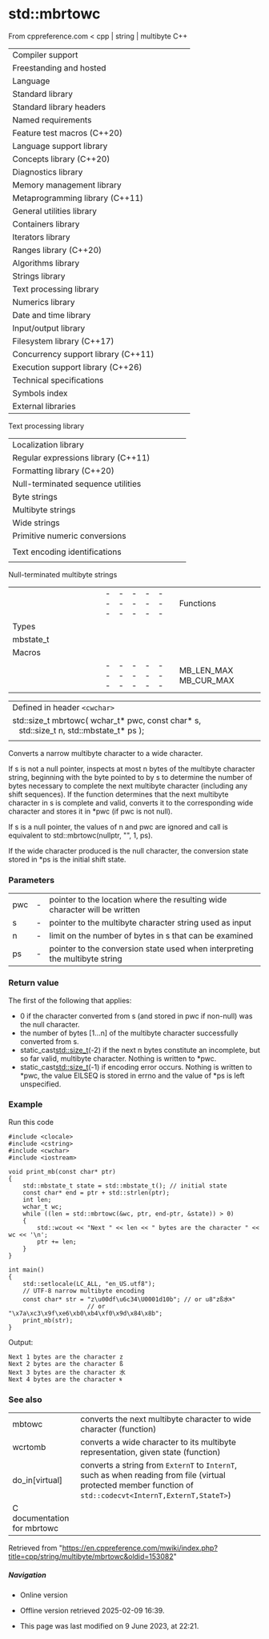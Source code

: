 # std::mbrtowc

From cppreference.com
< cpp‎ | string‎ | multibyte
C++

|  |  |  |  |  |
| --- | --- | --- | --- | --- |
| Compiler support | | | | |
| Freestanding and hosted | | | | |
| Language | | | | |
| Standard library | | | | |
| Standard library headers | | | | |
| Named requirements | | | | |
| Feature test macros (C++20) | | | | |
| Language support library | | | | |
| Concepts library (C++20) | | | | |
| Diagnostics library | | | | |
| Memory management library | | | | |
| Metaprogramming library (C++11) | | | | |
| General utilities library | | | | |
| Containers library | | | | |
| Iterators library | | | | |
| Ranges library (C++20) | | | | |
| Algorithms library | | | | |
| Strings library | | | | |
| Text processing library | | | | |
| Numerics library | | | | |
| Date and time library | | | | |
| Input/output library | | | | |
| Filesystem library (C++17) | | | | |
| Concurrency support library (C++11) | | | | |
| Execution support library (C++26) | | | | |
| Technical specifications | | | | |
| Symbols index | | | | |
| External libraries | | | | |

Text processing library

|  |  |  |  |  |
| --- | --- | --- | --- | --- |
| Localization library | | | | |
| Regular expressions library (C++11) | | | | |
| Formatting library (C++20) | | | | |
| Null-terminated sequence utilities | | | | |
| Byte strings | | | | |
| Multibyte strings | | | | |
| Wide strings | | | | |
| Primitive numeric conversions | | | | |
| |  |  |  |  |  | | --- | --- | --- | --- | --- | | to_chars(C++17) | | | | | | to_chars_result(C++17) | | | | | | from_chars(C++17) | | | | | | from_chars_result(C++17) | | | | | | chars_format(C++17) | | | | | |
| Text encoding identifications | | | | |
| |  |  |  |  |  | | --- | --- | --- | --- | --- | | text_encoding(C++26) | | | | | |

Null-terminated multibyte strings

|  |  |  |  |  |  |  |  |  |  |  |  |  |  |  |  |  |  |  |  |  |  |  |  |  |  |  |  |  |  |  |  |  |  |  |  |  |  |  |  |  |  |  |  |  |  |  |  |  |  |  |  |  |  |  |  |  |  |  |  |  |  |  |  |  |  |  |  |  |  |  |  |  |  |  |  |  |  |  |  |  |  |  |  |  |  |  |  |  |  |  |  |  |  |  |  |  |  |  |  |  |  |  |  |  |  |  |  |  |  |  |  |  |  |  |  |  |  |  |  |
| --- | --- | --- | --- | --- | --- | --- | --- | --- | --- | --- | --- | --- | --- | --- | --- | --- | --- | --- | --- | --- | --- | --- | --- | --- | --- | --- | --- | --- | --- | --- | --- | --- | --- | --- | --- | --- | --- | --- | --- | --- | --- | --- | --- | --- | --- | --- | --- | --- | --- | --- | --- | --- | --- | --- | --- | --- | --- | --- | --- | --- | --- | --- | --- | --- | --- | --- | --- | --- | --- | --- | --- | --- | --- | --- | --- | --- | --- | --- | --- | --- | --- | --- | --- | --- | --- | --- | --- | --- | --- | --- | --- | --- | --- | --- | --- | --- | --- | --- | --- | --- | --- | --- | --- | --- | --- | --- | --- | --- | --- | --- | --- | --- | --- | --- | --- | --- | --- | --- | --- |
| |  |  |  |  |  | | --- | --- | --- | --- | --- | | Functions | | | | | | Wide/multibyte examination | | | | | | |  |  |  |  |  | | --- | --- | --- | --- | --- | | mblen | | | | | | mbrlen | | | | | | |  |  |  |  |  | | --- | --- | --- | --- | --- | | mbsinit | | | | | |  | | | | | | | Multibyte/wide conversions | | | | | | |  |  |  |  |  | | --- | --- | --- | --- | --- | | mbtowc | | | | | | mbstowcs | | | | | | btowc | | | | | | ****mbrtowc**** | | | | | | mbsrtowcs | | | | | | wctomb | | | | | | wcstombs | | | | | | wctob | | | | | | |  |  |  |  |  | | --- | --- | --- | --- | --- | | wcrtomb | | | | | | wcsrtombs | | | | | | mbrtoc8(C++20) | | | | | | mbrtoc16(C++11) | | | | | | mbrtoc32(C++11) | | | | | | c8rtomb(C++20) | | | | | | c16rtomb(C++11) | | | | | | c32rtomb(C++11) | | | | | | |
| Types | | | | |
| mbstate_t | | | | |
| Macros | | | | |
| |  |  |  |  |  | | --- | --- | --- | --- | --- | | MB_LEN_MAX MB_CUR_MAX | | | | | | __STDC_UTF_16__ __STDC_UTF_32__(C++11)(C++11) | | | | | |

|  |  |  |
| --- | --- | --- |
| Defined in header `<cwchar>` |  |  |
| std::size_t mbrtowc( wchar_t\* pwc,  const char\* s,                       std::size_t n, std::mbstate_t\* ps ); |  |  |
|  |  |  |

Converts a narrow multibyte character to a wide character.

If s is not a null pointer, inspects at most n bytes of the multibyte character string, beginning with the byte pointed to by s to determine the number of bytes necessary to complete the next multibyte character (including any shift sequences). If the function determines that the next multibyte character in s is complete and valid, converts it to the corresponding wide character and stores it in \*pwc (if pwc is not null).

If s is a null pointer, the values of n and pwc are ignored and call is equivalent to std::mbrtowc(nullptr, "", 1, ps).

If the wide character produced is the null character, the conversion state stored in \*ps is the initial shift state.

### Parameters

|  |  |  |
| --- | --- | --- |
| pwc | - | pointer to the location where the resulting wide character will be written |
| s | - | pointer to the multibyte character string used as input |
| n | - | limit on the number of bytes in s that can be examined |
| ps | - | pointer to the conversion state used when interpreting the multibyte string |

### Return value

The first of the following that applies:

- ​0​ if the character converted from s (and stored in pwc if non-null) was the null character.
- the number of bytes [1...n] of the multibyte character successfully converted from s.
- static_cast<std::size_t>(-2) if the next n bytes constitute an incomplete, but so far valid, multibyte character. Nothing is written to \*pwc.
- static_cast<std::size_t>(-1) if encoding error occurs. Nothing is written to \*pwc, the value EILSEQ is stored in errno and the value of \*ps is left unspecified.

### Example

Run this code

```
#include <clocale>
#include <cstring>
#include <cwchar>
#include <iostream>
 
void print_mb(const char* ptr)
{
    std::mbstate_t state = std::mbstate_t(); // initial state
    const char* end = ptr + std::strlen(ptr);
    int len;
    wchar_t wc;
    while ((len = std::mbrtowc(&wc, ptr, end-ptr, &state)) > 0)
    {
        std::wcout << "Next " << len << " bytes are the character " << wc << '\n';
        ptr += len;
    }
}
 
int main()
{
    std::setlocale(LC_ALL, "en_US.utf8");
    // UTF-8 narrow multibyte encoding
    const char* str = "z\u00df\u6c34\U0001d10b"; // or u8"zß水𝄋"
                      // or "\x7a\xc3\x9f\xe6\xb0\xb4\xf0\x9d\x84\x8b";
    print_mb(str);
}

```

Output:

```
Next 1 bytes are the character z
Next 2 bytes are the character ß
Next 3 bytes are the character 水
Next 4 bytes are the character 𝄋

```

### See also

|  |  |
| --- | --- |
| mbtowc | converts the next multibyte character to wide character   (function) |
| wcrtomb | converts a wide character to its multibyte representation, given state   (function) |
| do_in[virtual] | converts a string from `ExternT` to `InternT`, such as when reading from file   (virtual protected member function of `std::codecvt<InternT,ExternT,StateT>`) |
| C documentation for mbrtowc | |

Retrieved from "<https://en.cppreference.com/mwiki/index.php?title=cpp/string/multibyte/mbrtowc&oldid=153082>"

##### Navigation

- Online version
- Offline version retrieved 2025-02-09 16:39.

- This page was last modified on 9 June 2023, at 22:21.